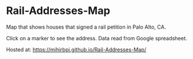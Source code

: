 # Rail-Addresses-Map
Map that shows houses that signed a rail petition in Palo Alto, CA. 

Click on a marker to see the address. Data read from Google spreadsheet.

Hosted at: https://mihirbpi.github.io/Rail-Addresses-Map/
